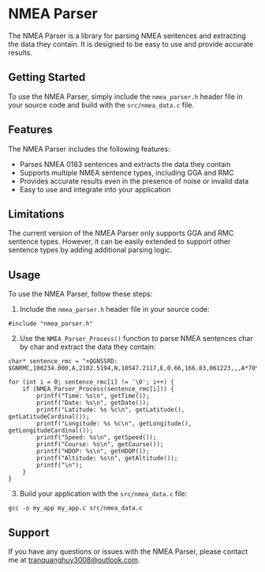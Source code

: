 # NMEA Parser

The NMEA Parser is a library for parsing NMEA sentences and extracting the data they contain. It is designed to be easy to use and provide accurate results.

## Getting Started

To use the NMEA Parser, simply include the `nmea_parser.h` header file in your source code and build with the `src/nmea_data.c` file.

## Features

The NMEA Parser includes the following features:

* Parses NMEA 0183 sentences and extracts the data they contain
* Supports multiple NMEA sentence types, including GGA and RMC
* Provides accurate results even in the presence of noise or invalid data
* Easy to use and integrate into your application

## Limitations

The current version of the NMEA Parser only supports GGA and RMC sentence types. However, it can be easily extended to support other sentence types by adding additional parsing logic.

## Usage

To use the NMEA Parser, follow these steps:

1. Include the `nmea_parser.h` header file in your source code:
```
#include "nmea_parser.h"
```
2. Use the `NMEA_Parser_Process()` function to parse NMEA sentences char by char and extract the data they contain:
```
char* sentence_rmc = "+QGNSSRD: $GNRMC,100234.000,A,2102.5194,N,10547.2117,E,0.66,166.83,061223,,,A*70\r\n";

for (int i = 0; sentence_rmc[i] != '\0'; i++) {
    if (NMEA_Parser_Process(sentence_rmc[i])) {
        printf("Time: %s\n", getTime());
        printf("Date: %s\n", getDate());
        printf("Latitude: %s %c\n", getLatitude(), getLatitudeCardinal());
        printf("Longitude: %s %c\n", getLongitude(), getLongitudeCardinal());
        printf("Speed: %s\n", getSpeed());
        printf("Course: %s\n", getCourse());
        printf("HDOP: %s\n", getHDOP());
        printf("Altitude: %s\n", getAltitude());
        printf("\n");
    }
}
```
3. Build your application with the `src/nmea_data.c` file:
```
gcc -o my_app my_app.c src/nmea_data.c
```
## Support

If you have any questions or issues with the NMEA Parser, please contact me at [tranquanghuy3008@outlook.com](mailto:tranquanghuy3008@outlook.com).